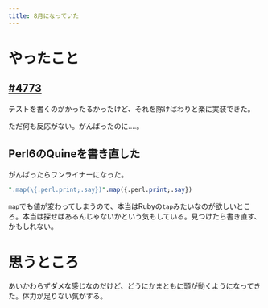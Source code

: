 ```yaml
---
title: 8月になっていた
---
```


# やったこと

## [#4773](https://github.com/crystal-lang/crystal/pull/4773)

テストを書くのがかったるかったけど、それを除けばわりと楽に実装できた。

ただ何も反応がない。がんばったのに‥‥。

## Perl6のQuineを書き直した

がんばったらワンライナーになった。

```perl
".map(\{.perl.print;.say})".map({.perl.print;.say})
```

`map`でも値が変わってしまうので、本当はRubyの`tap`みたいなのが欲しいところ。本当は探せばあるんじゃないかという気もしている。見つけたら書き直す、かもしれない。

# 思うところ

あいかわらずダメな感じなのだけど、どうにかまともに頭が動くようになってきた。体力が足りない気がする。
